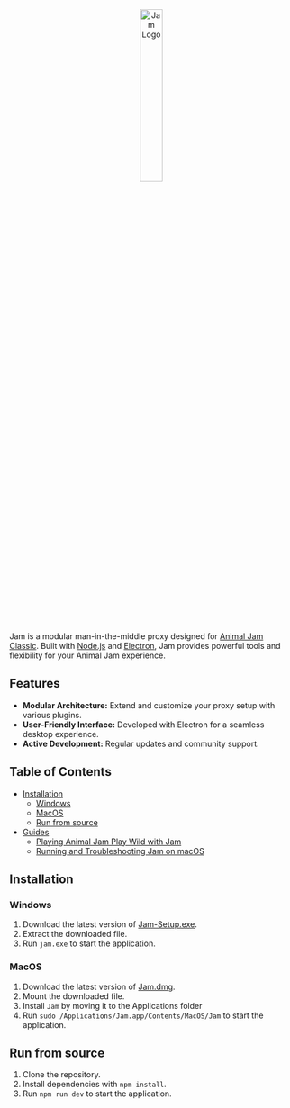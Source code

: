 <div align="center">
  <img src="https://i.imgur.com/Fe6Uvjs.png" alt="Jam Logo" width="28%" />
</div>

Jam is a modular man-in-the-middle proxy designed for [Animal Jam Classic](https://classic.animaljam.com). Built with [Node.js](https://nodejs.org) and [Electron](https://www.electronjs.org), Jam provides powerful tools and flexibility for your Animal Jam experience.

## Features

- **Modular Architecture:** Extend and customize your proxy setup with various plugins.
- **User-Friendly Interface:** Developed with Electron for a seamless desktop experience.
- **Active Development:** Regular updates and community support.

## Table of Contents

- [Installation](#installation)
  - [Windows](#windows)
  - [MacOS](#macos)
  - [Run from source](#run-from-source)
- [Guides](#guides)
  - [Playing Animal Jam Play Wild with Jam](docs/play-wild.md)
  - [Running and Troubleshooting Jam on macOS](docs/macos-guide.md)


## Installation

### Windows

1. Download the latest version of [Jam-Setup.exe](https://github.com/sxip/jam/releases/latest).
2. Extract the downloaded file.
3. Run `jam.exe` to start the application.

### MacOS

1. Download the latest version of [Jam.dmg](https://github.com/sxip/jam/releases/latest).
2. Mount the downloaded file.
3. Install `Jam` by moving it to the Applications folder
4. Run `sudo /Applications/Jam.app/Contents/MacOS/Jam` to start the application.

## Run from source

1. Clone the repository.
2. Install dependencies with `npm install`.
3. Run `npm run dev` to start the application.


